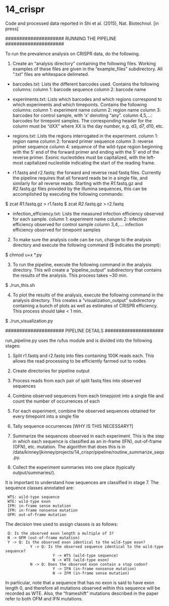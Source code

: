 # 14_crispr
Code and processed data reported in Shi et al. (2015), Nat. Biotechnol. [in press]

#####################
RUNNING THE PIPELINE
#####################

To run the prevalence analysis on CRISPR data, do the following.

1. Create an “analysis directory” containing the following files. Working examples of these files are given in the “example_files” subdirectory. All “.txt” files are whitespace delimeted. 

- barcodes.txt: Lists the different barcodes used. Contains the following columns:
     column 1: barcode sequence
     column 2: barcode name

- experiments.txt: Lists which barcodes and which regions correspond to which experiments and which timepoints. Contains the following columns:
     column 1: experiment name
     column 2: region name
     column 3: barcodes for control sample, with ‘x’ denoting “any”.
     column 4,5,…: barcodes for timepoint samples. The corresponding header for the column must be “dXX” where XX is the day number, e.g. d3, d7, d10, etc.

- regions.txt: Lists the regions interrogated in the experiment.
     column 1: region name
     column 2: forward primer sequence
     column 3: reverse primer sequence
     column 4: sequence of the wild-type region beginning with the 5’ end of the forward primer and ending with the 5’ end of the reverse primer. Exonic nucleotides must be capitalized, with the left-most capitalized nucleotide indicating the start of the reading frame.

- r1.fastq and r2.fastq: the forward and reverse read fastq files. Currently the pipeline requires that all forward reads be in a single file, and similarly for all reverse reads. Starting with the *R1*.fastq.gz and *R2*.fastq.gz files provided by the illumina sequences, this can be accomplished by executing the following commands:

$ zcat *R1*.fastq.gz > r1.fastq
$ zcat *R2*.fastq.gz > r2.fastq

- infection_efficiency.txt: Lists the measured infection efficiency observed for each sample.
     column 1: experiment name
     column 2: infection efficiency observed for control sample
     column 3,4,.... infection efficiency observed for timepoint samples

2. To make sure the analysis code can be run, change to the analysis directory and execute the following command ($ indicates the prompt):

$ chmod u+x *.py

3. To run the pipeline, execute the following command in the analysis directory. This will create a “pipeline_output” subdirectory that contains the results of the analysis. This process takes ~30 min. 

$ ./run_this.sh

4. To plot the results of the analysis, execute the following command in the analysis directory. This creates a “visualization_output” subdirectory containing a bunch of plots as well as estimates of CRISPR efficiency. This process should take < 1 min. 

$ ./run_visualization.py
 
#####################
PIPELINE DETAILS
#####################

run_pipeline.py uses the rufus module and is divided into the following stages:

1. Split r1.fastq and r2.fastq into files containing 100K reads each. This allows the read processing to be efficiently farmed out to nodes

2. Create directories for pipeline output

3. Process reads from each pair of split fastq files into observed sequences

4. Combine observed sequences from each timepjoint into a single file and count the number of occurrences of each

5. For each experiment, combine the observed sequences obtained for every timepoint into a single file 

6. Tally sequence occurrences [WHY IS THIS NECESSARY?]

7. Summarize the sequences observed in each experiment. This is the step in which each sequence is classified as an in-frame (IFN), out-of-frame (OFN), etc. mutation. The algorithm that does this is in /data/kinney/jkinney/projects/14_crispr/pipeline/routine_summarize_seqs.py. 

8. Collect the experiment summaries into one place (typically output/summaries/). 

It is important to understand how sequences are classified in stage 7. The sequence classes annotated are:

     WTS: wild-type sequence     
     WTE: wild-type exon    
     IFM: in-frame sense mutation
     IFM: in-frame nonsense mutation
     OFM: out-of-frame mutation

The decision tree used to assign classes is as follows:

     Q: Is the observed exon length a multiple of 3?
     N -> OFM (out-of-frame mutation)
     Y -> Q: Is the observed exon identical to the wild-type exon?
               Y -> Q: Is the observed sequence identical to the wild-type sequence?
                         Y -> WTS (wild-type sequence)
                         N -> WTE (wild-type exon)
               N -> Q: Does the observed exon contain a stop codon?
                         Y -> IFN (in-frame nonsense mutation)
                         N -> IFM (in-frame sense mutation)

In particular, note that a sequence that has no exon is said to have exon length 0, and therefore all mutations observed within this sequence will be recorded as WTE. Also, the “frameshift” mutations described in the paper refer to both OFM and IFN mutations. 

